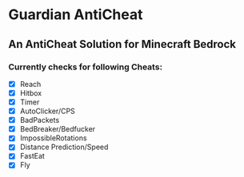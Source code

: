 # Guardian AntiCheat

## An AntiCheat Solution for Minecraft Bedrock

### Currently checks for following Cheats:

- [X] Reach
- [X] Hitbox
- [X] Timer
- [X] AutoClicker/CPS
- [X] BadPackets
- [X] BedBreaker/Bedfucker
- [X] ImpossibleRotations
- [X] Distance Prediction/Speed
- [X] FastEat
- [X] Fly
